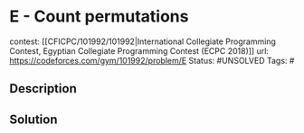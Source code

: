 # E - Count permutations

contest: [[CFICPC/101992/101992|International Collegiate Programming Contest, Egyptian Collegiate Programming Contest (ECPC 2018)]]
url: https://codeforces.com/gym/101992/problem/E
Status: #UNSOLVED
Tags: #

## Description

## Solution

